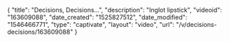 {
    "title": "Decisions, Decisions...",
    "description": "Inglot lipstick",
    "videoid": "163609088",
    "date_created": "1525827512",
    "date_modified": "1546466771",
    "type": "captivate",
    "layout": "video",
    "url": "\/v\/decisions-decisions\/163609088"
}